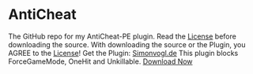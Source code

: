 # AntiCheat
The GitHub repo for my AntiCheat-PE plugin.
Read the [License](https://github.com/DarkWav/AntiCheat/blob/master/LICENSE.md) before downloading the source.
With downloading the source or the Plugin, you AGREE to the [License](https://github.com/DarkWav/AntiCheat/blob/master/LICENSE.md)!
Get the Plugin: [Simonvogl.de](http://simonvogl.de/resources/AntiCheat)
This plugin blocks ForceGameMode, OneHit and Unkillable.
[Download Now](http://simonvogl.de/resources/AntiCheat)
